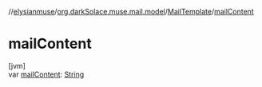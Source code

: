 //[elysianmuse](../../../index.md)/[org.darkSolace.muse.mail.model](../index.md)/[MailTemplate](index.md)/[mailContent](mail-content.md)

# mailContent

[jvm]\
var [mailContent](mail-content.md): [String](https://kotlinlang.org/api/latest/jvm/stdlib/kotlin/-string/index.html)
